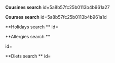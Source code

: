 **Cousines search**
id=5a8b57fc25b0113b4b961a27

**Courses search**
id=5a8b57fc25b0113b4b961a1d

**Holidays search **
id=

**Allergies search **

id=

**Diets search **
id=
